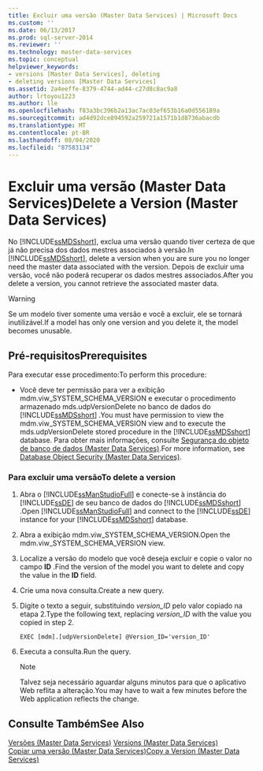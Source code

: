 ```yaml
---
title: Excluir uma versão (Master Data Services) | Microsoft Docs
ms.custom: ''
ms.date: 06/13/2017
ms.prod: sql-server-2014
ms.reviewer: ''
ms.technology: master-data-services
ms.topic: conceptual
helpviewer_keywords:
- versions [Master Data Services], deleting
- deleting versions [Master Data Services]
ms.assetid: 2a4eeffe-8379-4744-ad44-c27d8c8ac9a8
author: lrtoyou1223
ms.author: lle
ms.openlocfilehash: f83a3bc396b2a13ac7ac03ef653b16a0d556189a
ms.sourcegitcommit: ad4d92dce894592a259721a1571b1d8736abacdb
ms.translationtype: MT
ms.contentlocale: pt-BR
ms.lasthandoff: 08/04/2020
ms.locfileid: "87583134"
---
```

# <a name="delete-a-version-master-data-services"></a><span data-ttu-id="d6b3c-102">Excluir uma versão (Master Data Services)</span><span class="sxs-lookup"><span data-stu-id="d6b3c-102">Delete a Version (Master Data Services)</span></span>
  <span data-ttu-id="d6b3c-103">No [!INCLUDE[ssMDSshort](../includes/ssmdsshort-md.md)], exclua uma versão quando tiver certeza de que já não precisa dos dados mestres associados à versão.</span><span class="sxs-lookup"><span data-stu-id="d6b3c-103">In [!INCLUDE[ssMDSshort](../includes/ssmdsshort-md.md)], delete a version when you are sure you no longer need the master data associated with the version.</span></span> <span data-ttu-id="d6b3c-104">Depois de excluir uma versão, você não poderá recuperar os dados mestres associados.</span><span class="sxs-lookup"><span data-stu-id="d6b3c-104">After you delete a version, you cannot retrieve the associated master data.</span></span>  
  
> [!WARNING]  
>  <span data-ttu-id="d6b3c-105">Se um modelo tiver somente uma versão e você a excluir, ele se tornará inutilizável.</span><span class="sxs-lookup"><span data-stu-id="d6b3c-105">If a model has only one version and you delete it, the model becomes unusable.</span></span>  
  
## <a name="prerequisites"></a><span data-ttu-id="d6b3c-106">Pré-requisitos</span><span class="sxs-lookup"><span data-stu-id="d6b3c-106">Prerequisites</span></span>  
 <span data-ttu-id="d6b3c-107">Para executar esse procedimento:</span><span class="sxs-lookup"><span data-stu-id="d6b3c-107">To perform this procedure:</span></span>  
  
-   <span data-ttu-id="d6b3c-108">Você deve ter permissão para ver a exibição mdm.viw_SYSTEM_SCHEMA_VERSION e executar o procedimento armazenado mds.udpVersionDelete no banco de dados do [!INCLUDE[ssMDSshort](../includes/ssmdsshort-md.md)] .</span><span class="sxs-lookup"><span data-stu-id="d6b3c-108">You must have permission to view the mdm.viw_SYSTEM_SCHEMA_VERSION view and to execute the mds.udpVersionDelete stored procedure in the [!INCLUDE[ssMDSshort](../includes/ssmdsshort-md.md)] database.</span></span> <span data-ttu-id="d6b3c-109">Para obter mais informações, consulte [Segurança do objeto de banco de dados &#40;Master Data Services&#41;](database-object-security-master-data-services.md).</span><span class="sxs-lookup"><span data-stu-id="d6b3c-109">For more information, see [Database Object Security &#40;Master Data Services&#41;](database-object-security-master-data-services.md).</span></span>  
  
### <a name="to-delete-a-version"></a><span data-ttu-id="d6b3c-110">Para excluir uma versão</span><span class="sxs-lookup"><span data-stu-id="d6b3c-110">To delete a version</span></span>  
  
1.  <span data-ttu-id="d6b3c-111">Abra o [!INCLUDE[ssManStudioFull](../includes/ssmanstudiofull-md.md)] e conecte-se à instância do [!INCLUDE[ssDE](../includes/ssde-md.md)] de seu banco de dados do [!INCLUDE[ssMDSshort](../includes/ssmdsshort-md.md)] .</span><span class="sxs-lookup"><span data-stu-id="d6b3c-111">Open [!INCLUDE[ssManStudioFull](../includes/ssmanstudiofull-md.md)] and connect to the [!INCLUDE[ssDE](../includes/ssde-md.md)] instance for your [!INCLUDE[ssMDSshort](../includes/ssmdsshort-md.md)] database.</span></span>  
  
2.  <span data-ttu-id="d6b3c-112">Abra a exibição mdm.viw_SYSTEM_SCHEMA_VERSION.</span><span class="sxs-lookup"><span data-stu-id="d6b3c-112">Open the mdm.viw_SYSTEM_SCHEMA_VERSION view.</span></span>  
  
3.  <span data-ttu-id="d6b3c-113">Localize a versão do modelo que você deseja excluir e copie o valor no campo **ID** .</span><span class="sxs-lookup"><span data-stu-id="d6b3c-113">Find the version of the model you want to delete and copy the value in the **ID** field.</span></span>  
  
4.  <span data-ttu-id="d6b3c-114">Crie uma nova consulta.</span><span class="sxs-lookup"><span data-stu-id="d6b3c-114">Create a new query.</span></span>  
  
5.  <span data-ttu-id="d6b3c-115">Digite o texto a seguir, substituindo *version_ID* pelo valor copiado na etapa 2.</span><span class="sxs-lookup"><span data-stu-id="d6b3c-115">Type the following text, replacing *version_ID* with the value you copied in step 2.</span></span>  
  
    ```  
    EXEC [mdm].[udpVersionDelete] @Version_ID='version_ID'  
    ```  
  
6.  <span data-ttu-id="d6b3c-116">Executa a consulta.</span><span class="sxs-lookup"><span data-stu-id="d6b3c-116">Run the query.</span></span>  
  
    > [!NOTE]  
    >  <span data-ttu-id="d6b3c-117">Talvez seja necessário aguardar alguns minutos para que o aplicativo Web reflita a alteração.</span><span class="sxs-lookup"><span data-stu-id="d6b3c-117">You may have to wait a few minutes before the Web application reflects the change.</span></span>  
  
## <a name="see-also"></a><span data-ttu-id="d6b3c-118">Consulte Também</span><span class="sxs-lookup"><span data-stu-id="d6b3c-118">See Also</span></span>  
 <span data-ttu-id="d6b3c-119">[Versões &#40;Master Data Services&#41;](../../2014/master-data-services/versions-master-data-services.md) </span><span class="sxs-lookup"><span data-stu-id="d6b3c-119">[Versions &#40;Master Data Services&#41;](../../2014/master-data-services/versions-master-data-services.md) </span></span>  
 [<span data-ttu-id="d6b3c-120">Copiar uma versão &#40;Master Data Services&#41;</span><span class="sxs-lookup"><span data-stu-id="d6b3c-120">Copy a Version &#40;Master Data Services&#41;</span></span>](../../2014/master-data-services/copy-a-version-master-data-services.md)  
  
  
